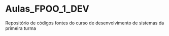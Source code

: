 # Aulas_FPOO_1_DEV
Repositório de códigos fontes do curso de desenvolvimento de sistemas da primeira turma
